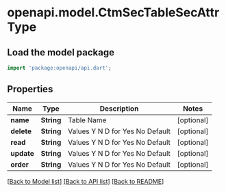 # openapi.model.CtmSecTableSecAttrType

## Load the model package
```dart
import 'package:openapi/api.dart';
```

## Properties
Name | Type | Description | Notes
------------ | ------------- | ------------- | -------------
**name** | **String** | Table Name | [optional] 
**delete** | **String** | Values  Y N D for Yes No Default | [optional] 
**read** | **String** | Values  Y N D for Yes No Default | [optional] 
**update** | **String** | Values  Y N D for Yes No Default | [optional] 
**order** | **String** | Values  Y N D for Yes No Default | [optional] 

[[Back to Model list]](../README.md#documentation-for-models) [[Back to API list]](../README.md#documentation-for-api-endpoints) [[Back to README]](../README.md)



